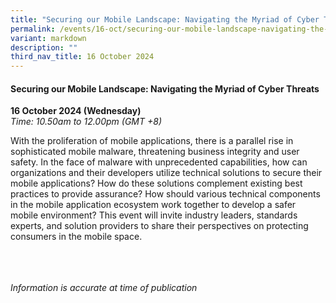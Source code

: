 ```yaml
---
title: "Securing our Mobile Landscape: Navigating the Myriad of Cyber Threats"
permalink: /events/16-oct/securing-our-mobile-landscape-navigating-the-myriad-of-cyber-threats/
variant: markdown
description: ""
third_nav_title: 16 October 2024
---
```

#### **Securing our Mobile Landscape: Navigating the Myriad of Cyber Threats**

**16 October 2024 (Wednesday)**  
*Time: 10.50am to 12.00pm (GMT +8)*

With the proliferation of mobile applications, there is a parallel rise in sophisticated mobile malware, threatening business integrity and user safety. In the face of malware with unprecedented capabilities, how can organizations and their developers utilize technical solutions to secure their mobile applications? How do these solutions complement existing best practices to provide assurance? How should various technical components in the mobile application ecosystem work together to develop a safer mobile environment? This event will invite industry leaders, standards experts, and solution providers to share their perspectives on protecting consumers in the mobile space.

<br><br><br>
*Information is accurate at time of publication*
